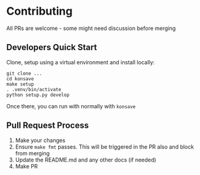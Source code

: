 # Contributing

All PRs are welcome - some might need discussion before merging

## Developers Quick Start

Clone, setup using a virtual environment and install locally:

```
git clone ...
cd konsave
make setup
. .venv/bin/activate
python setup.py develop
```

Once there, you can run with normally with `konsave`


## Pull Request Process

1. Make your changes
2. Ensure `make fmt` passes. This will be triggered in the PR also and block from merging
3. Update the README.md and any other docs (if needed)
4. Make PR



